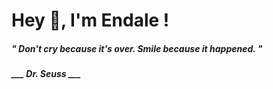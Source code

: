 <h1 title="head"> Hey 👋, I'm Endale !</h1>

**<h5><i>" Don't cry because it's over. Smile because it happened. "</i></h5>**

*<b>___ Dr. Seuss ___</b>*
